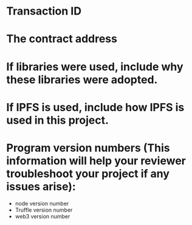 # Transaction ID
# The contract address
# If libraries were used, include why these libraries were adopted.
# If IPFS is used, include how IPFS is used in this project.
# Program version numbers (This information will help your reviewer troubleshoot your project if any issues arise):
- node version number
- Truffle version number
- web3 version number
